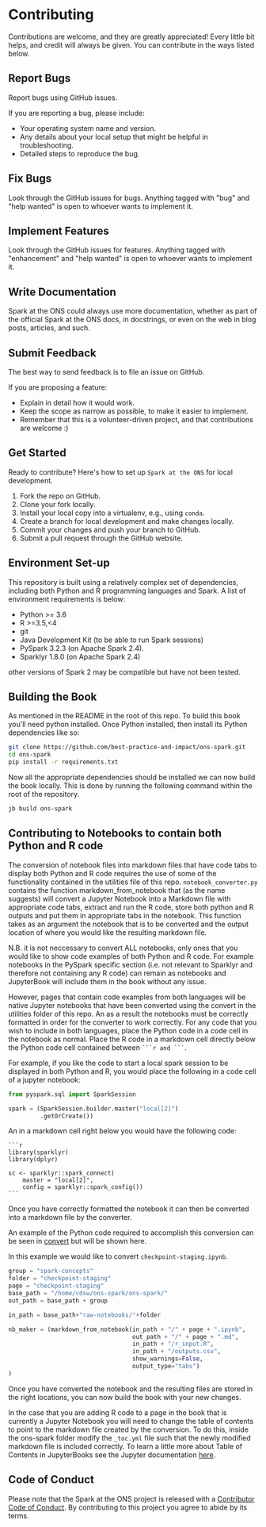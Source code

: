 # Contributing

Contributions are welcome, and they are greatly appreciated! Every little bit
helps, and credit will always be given. You can contribute in the ways listed below.

## Report Bugs

Report bugs using GitHub issues.

If you are reporting a bug, please include:

* Your operating system name and version.
* Any details about your local setup that might be helpful in troubleshooting.
* Detailed steps to reproduce the bug.

## Fix Bugs

Look through the GitHub issues for bugs. Anything tagged with "bug" and "help
wanted" is open to whoever wants to implement it.

## Implement Features

Look through the GitHub issues for features. Anything tagged with "enhancement"
and "help wanted" is open to whoever wants to implement it.

## Write Documentation

Spark at the ONS could always use more documentation, whether as part of the
official Spark at the ONS docs, in docstrings, or even on the web in blog posts,
articles, and such.

## Submit Feedback

The best way to send feedback is to file an issue on GitHub.

If you are proposing a feature:

* Explain in detail how it would work.
* Keep the scope as narrow as possible, to make it easier to implement.
* Remember that this is a volunteer-driven project, and that contributions
  are welcome :)

## Get Started

Ready to contribute? Here's how to set up `Spark at the ONS` for local development.

1. Fork the repo on GitHub.
2. Clone your fork locally.
3. Install your local copy into a virtualenv, e.g., using `conda`.
4. Create a branch for local development and make changes locally.
5. Commit your changes and push your branch to GitHub.
6. Submit a pull request through the GitHub website.


## Environment Set-up

This repository is built using a relatively complex set of dependencies, including both Python and R programming languages and Spark. A list of environment requirements is below:
- Python >= 3.6 
- R >=3.5,<4
- git
- Java Development Kit (to be able to run Spark sessions)
- PySpark 3.2.3 (on Apache Spark 2.4).
- Sparklyr 1.8.0 (on Apache Spark 2.4)

other versions of Spark 2 may be compatible but have not been tested. 

## Building the Book

As mentioned in the README in the root of this repo. To build this book you'll need python installed. Once Python installed, then install its Python dependencies like so:

```bash 
git clone https://github.com/best-practice-and-impact/ons-spark.git
cd ons-spark 
pip install -r requirements.txt
```

Now all the appropriate dependencies should be installed we can now build the book locally. This is done by running the following command within the root of the repository. 

```bash
jb build ons-spark
```

## Contributing to Notebooks to contain both Python and R code

The conversion of notebook files into markdown files that have code tabs to display both Python and R code requires the use of some of the functionality contained in the utilities file of this repo. 
`notebook_converter.py` contains the function markdown_from_notebook that (as the name suggests) will convert a Jupyter Notebook into a Markdown file with appropriate code tabs, extract and run the R code, store both python and R outputs and put them in appropriate tabs in the notebook. This function takes as an argument the notebook that is to be converted and the output location of where you would like the resulting markdown file. 

N.B. it is not neccessary to convert ALL notebooks, only ones that you would like to show code examples of both Python and R code. For example notebooks in the PySpark specific section (i.e. not relevant to Sparklyr and therefore not containing any R code) can remain as notebooks and JupyterBook will include them in the book without any issue. 

However, pages that contain code examples from both languages will be native Jupyter notebooks that have been converted using the convert in the utilities folder of this repo. An as a result the notebooks must be correctly formatted in order for the converter to work correctly. For any code that you wish to include in both languages, place the Python code in a code cell in the notebook as normal. Place the R code in a markdown cell directly below the Python code cell contained between `` ```r and ``` ``. 

For example, if you like the code to start a local spark session to be displayed in both Python and R, you would place the following in a code cell of a jupyter notebook:
```python 
from pyspark.sql import SparkSession

spark = (SparkSession.builder.master("local[2]")
         .getOrCreate())

```
An in a markdown cell right below you would have the following code:

~~~
```r
library(sparklyr)
library(dplyr)

sc <- sparklyr::spark_connect(
    master = "local[2]",
    config = sparklyr::spark_config())
``` 
~~~




Once you have correctly formatted the notebook it can then be converted into a markdown file by the converter. 

An example of the Python code required to accomplish this conversion can be seen in [convert](ons-spark\utilities\convert.py) but will be shown here. 

In this example we would like to convert `checkpoint-staging.ipynb`. 

```python
group = "spark-concepts"
folder = "checkpoint-staging"
page = "checkpoint-staging"
base_path = "/home/cdsw/ons-spark/ons-spark/"
out_path = base_path + group

in_path = base_path+"raw-notebooks/"+folder

nb_maker = (markdown_from_notebook(in_path + "/" + page + ".ipynb",
                                   out_path + "/" + page + ".md",
                                   in_path + "/r_input.R",
                                   in_path + "/outputs.csv",
                                   show_warnings=False,
                                   output_type="tabs")
)

```

Once you have converted the notebook and the resulting files are stored in the right locations, you can now build the book with your new changes. 

In the case that you are adding R code to a page in the book that is currently a Jupyter Notebook you will need to change the table of contents to point to the markdown file created by the conversion. To do this, inside the ons-spark folder modify the ```_toc.yml``` file such that the newly modified markdown file is included correctly. To learn a little more about Table of Contents in JupyterBooks see the Jupyter documentation [here](https://jupyterbook.org/en/stable/structure/toc.html). 

## Code of Conduct

Please note that the Spark at the ONS project is released with a [Contributor Code of Conduct](CONDUCT.md). By contributing to this project you agree to abide by its terms.
